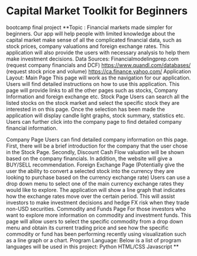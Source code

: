 # Capital Market Toolkit for Beginners
 bootcamp final project
**Topic : Financial markets made simpler for beginners. Our app will help people with limited knowledge about the capital market make sense of all the complicated financial data, such as stock prices, company valuations and foreign exchange rates. This application will also provide the users with necessary analysis to help them make investment decisions.
Data Sources:
Financialmodelingprep.com (request company financials and DCF)
https://www.quandl.com/databases/ (request stock price and volume)
https://ca.finance.yahoo.com/
Application Layout:
Main Page
This page will work as the navigation for our application. Users will find detailed instructions on how to use this application. This page will provide links to all the other pages such as stocks, Company Information and foreign exchange etc. 
Stock Page 
Users can search all the listed stocks on the stock market and select the specific stock they are interested in on this page. Once the selection has been made the application will display candle light graphs, stock summary, statistics etc. Users can further click into the company page to find detailed company financial information. 




Company Page
Users can find detailed company information on this page. First, there will be a brief introduction for the company that the user chose in the Stock Page. Secondly, Discount Cash Flow valuation will be shown based on the company financials. In addition, the website will give a  BUY/SELL recommendation.
Foreign Exchange Page
(Potentially give the user the ability to convert a selected stock into the currency they are looking to purchase based on the currency exchange rate)
Users can use a drop down menu to select one of the main currency exchange rates they would like to explore. The application will show a line graph that indicates how the exchange rates move over the certain period. This will assist investors to make investment decisions and hedge FX risk when they trade non-USD securities.
Commodity and Funds Page
For those investors who want to explore more information on commodity and investment funds. This page will allow users to select the specific commodity from a drop down menu and obtain its current trading price and see how the specific commodity or fund has been performing recently using visualization such as a line graph or a chart.
Program Language:
Below is a list of program languages will be used in this project:
Python
HTML/CSS
Javascript
**
